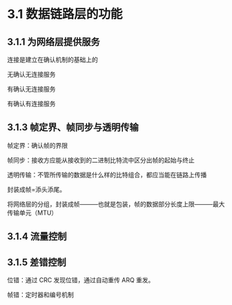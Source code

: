 # 3.1 数据链路层的功能

## 3.1.1 为网络层提供服务

连接是建立在确认机制的基础上的

无确认无连接服务

有确认无连接服务

有确认有连接服务

## 3.1.3 帧定界、帧同步与透明传输

帧定界：确认帧的界限

帧同步：接收方应能从接收到的二进制比特流中区分出帧的起始与终止

透明传输：不管所传输的数据是什么样的比特组合，都应当能在链路上传播

封装成帧=添头添尾。

将网络层的分组，封装成帧———也就是包装，帧的数据部分长度上限———最大传输单元（MTU）

## 3.1.4 流量控制

## 3.1.5 差错控制

位错：通过 CRC 发现位错，通过自动重传 ARQ 重发。

帧错：定时器和编号机制



